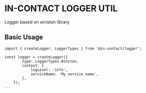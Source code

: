 # IN-CONTACT LOGGER UTIL

Logger based on winston library

## Basic Usage

```
import { createLogger, LoggerTypes } from '@in-contact/logger';

const logger = createLogger({
        type: LoggerTypes.Winston,
        context: {
            logLevel: 'info',
            serviceName: 'My service name',
        },
    });
...
```
